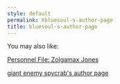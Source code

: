 ```yaml
---
style: default
permalink: Xbluesoul-s-author-page
title: bluesoul-s-author-page
---
```

You may also like:

[Personnel File: Zolgamax Jones](http://scp-wiki.net/zolgamax)

[giant enemy spycrab's author page](http://scp-wiki.net/giant-enemy-spycrab-s-author-page)
